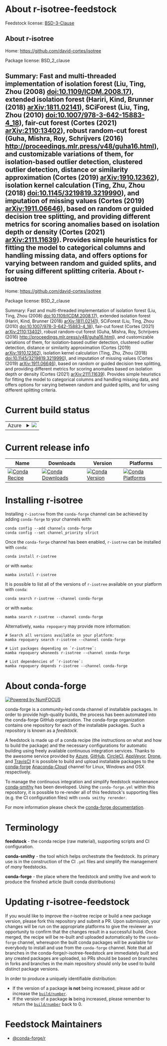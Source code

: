 About r-isotree-feedstock
=========================

Feedstock license: [BSD-3-Clause](https://github.com/conda-forge/r-isotree-feedstock/blob/main/LICENSE.txt)

About r-isotree
---------------

Home: https://github.com/david-cortes/isotree

Package license: BSD_2_clause

Summary: Fast and multi-threaded implementation of isolation forest (Liu, Ting, Zhou (2008) <doi:10.1109/ICDM.2008.17>), extended isolation forest (Hariri, Kind, Brunner (2018) <arXiv:1811.02141>), SCiForest (Liu, Ting, Zhou (2010) <doi:10.1007/978-3-642-15883-4_18>), fair-cut forest (Cortes (2021) <arXiv:2110:13402>), robust random-cut forest (Guha, Mishra, Roy, Schrijvers (2016) <http://proceedings.mlr.press/v48/guha16.html>), and customizable variations of them, for isolation-based outlier detection, clustered outlier detection, distance or similarity approximation (Cortes (2019) <arXiv:1910.12362>), isolation kernel calculation (Ting, Zhu, Zhou (2018) <doi:10.1145/3219819.3219990>), and imputation of missing values (Cortes (2019) <arXiv:1911.06646>), based on random or guided decision tree splitting, and providing different metrics for scoring anomalies based on isolation depth or density (Cortes (2021) <arXiv:2111.11639>). Provides simple heuristics for fitting the model to categorical columns and handling missing data, and offers options for varying between random and guided splits, and for using different splitting criteria.
About r-isotree
---------------

Home: https://github.com/david-cortes/isotree

Package license: BSD_2_clause

Summary: Fast and multi-threaded implementation of isolation forest (Liu, Ting, Zhou (2008) <doi:10.1109/ICDM.2008.17>), extended isolation forest (Hariri, Kind, Brunner (2018) <arXiv:1811.02141>), SCiForest (Liu, Ting, Zhou (2010) <doi:10.1007/978-3-642-15883-4_18>), fair-cut forest (Cortes (2021) <arXiv:2110:13402>), robust random-cut forest (Guha, Mishra, Roy, Schrijvers (2016) <http://proceedings.mlr.press/v48/guha16.html>), and customizable variations of them, for isolation-based outlier detection, clustered outlier detection, distance or similarity approximation (Cortes (2019) <arXiv:1910.12362>), isolation kernel calculation (Ting, Zhu, Zhou (2018) <doi:10.1145/3219819.3219990>), and imputation of missing values (Cortes (2019) <arXiv:1911.06646>), based on random or guided decision tree splitting, and providing different metrics for scoring anomalies based on isolation depth or density (Cortes (2021) <arXiv:2111.11639>). Provides simple heuristics for fitting the model to categorical columns and handling missing data, and offers options for varying between random and guided splits, and for using different splitting criteria.

Current build status
====================


<table>
    
  <tr>
    <td>Azure</td>
    <td>
      <details>
        <summary>
          <a href="https://dev.azure.com/conda-forge/feedstock-builds/_build/latest?definitionId=17889&branchName=main">
            <img src="https://dev.azure.com/conda-forge/feedstock-builds/_apis/build/status/r-isotree-feedstock?branchName=main">
          </a>
        </summary>
        <table>
          <thead><tr><th>Variant</th><th>Status</th></tr></thead>
          <tbody><tr>
              <td>linux_64_r_base4.1</td>
              <td>
                <a href="https://dev.azure.com/conda-forge/feedstock-builds/_build/latest?definitionId=17889&branchName=main">
                  <img src="https://dev.azure.com/conda-forge/feedstock-builds/_apis/build/status/r-isotree-feedstock?branchName=main&jobName=linux&configuration=linux%20linux_64_r_base4.1" alt="variant">
                </a>
              </td>
            </tr><tr>
              <td>linux_64_r_base4.2</td>
              <td>
                <a href="https://dev.azure.com/conda-forge/feedstock-builds/_build/latest?definitionId=17889&branchName=main">
                  <img src="https://dev.azure.com/conda-forge/feedstock-builds/_apis/build/status/r-isotree-feedstock?branchName=main&jobName=linux&configuration=linux%20linux_64_r_base4.2" alt="variant">
                </a>
              </td>
            </tr><tr>
              <td>osx_64_r_base4.1</td>
              <td>
                <a href="https://dev.azure.com/conda-forge/feedstock-builds/_build/latest?definitionId=17889&branchName=main">
                  <img src="https://dev.azure.com/conda-forge/feedstock-builds/_apis/build/status/r-isotree-feedstock?branchName=main&jobName=osx&configuration=osx%20osx_64_r_base4.1" alt="variant">
                </a>
              </td>
            </tr><tr>
              <td>osx_64_r_base4.2</td>
              <td>
                <a href="https://dev.azure.com/conda-forge/feedstock-builds/_build/latest?definitionId=17889&branchName=main">
                  <img src="https://dev.azure.com/conda-forge/feedstock-builds/_apis/build/status/r-isotree-feedstock?branchName=main&jobName=osx&configuration=osx%20osx_64_r_base4.2" alt="variant">
                </a>
              </td>
            </tr><tr>
              <td>win_64</td>
              <td>
                <a href="https://dev.azure.com/conda-forge/feedstock-builds/_build/latest?definitionId=17889&branchName=main">
                  <img src="https://dev.azure.com/conda-forge/feedstock-builds/_apis/build/status/r-isotree-feedstock?branchName=main&jobName=win&configuration=win%20win_64_" alt="variant">
                </a>
              </td>
            </tr>
          </tbody>
        </table>
      </details>
    </td>
  </tr>
</table>

Current release info
====================

| Name | Downloads | Version | Platforms |
| --- | --- | --- | --- |
| [![Conda Recipe](https://img.shields.io/badge/recipe-r--isotree-green.svg)](https://anaconda.org/conda-forge/r-isotree) | [![Conda Downloads](https://img.shields.io/conda/dn/conda-forge/r-isotree.svg)](https://anaconda.org/conda-forge/r-isotree) | [![Conda Version](https://img.shields.io/conda/vn/conda-forge/r-isotree.svg)](https://anaconda.org/conda-forge/r-isotree) | [![Conda Platforms](https://img.shields.io/conda/pn/conda-forge/r-isotree.svg)](https://anaconda.org/conda-forge/r-isotree) |

Installing r-isotree
====================

Installing `r-isotree` from the `conda-forge` channel can be achieved by adding `conda-forge` to your channels with:

```
conda config --add channels conda-forge
conda config --set channel_priority strict
```

Once the `conda-forge` channel has been enabled, `r-isotree` can be installed with `conda`:

```
conda install r-isotree
```

or with `mamba`:

```
mamba install r-isotree
```

It is possible to list all of the versions of `r-isotree` available on your platform with `conda`:

```
conda search r-isotree --channel conda-forge
```

or with `mamba`:

```
mamba search r-isotree --channel conda-forge
```

Alternatively, `mamba repoquery` may provide more information:

```
# Search all versions available on your platform:
mamba repoquery search r-isotree --channel conda-forge

# List packages depending on `r-isotree`:
mamba repoquery whoneeds r-isotree --channel conda-forge

# List dependencies of `r-isotree`:
mamba repoquery depends r-isotree --channel conda-forge
```


About conda-forge
=================

[![Powered by
NumFOCUS](https://img.shields.io/badge/powered%20by-NumFOCUS-orange.svg?style=flat&colorA=E1523D&colorB=007D8A)](https://numfocus.org)

conda-forge is a community-led conda channel of installable packages.
In order to provide high-quality builds, the process has been automated into the
conda-forge GitHub organization. The conda-forge organization contains one repository
for each of the installable packages. Such a repository is known as a *feedstock*.

A feedstock is made up of a conda recipe (the instructions on what and how to build
the package) and the necessary configurations for automatic building using freely
available continuous integration services. Thanks to the awesome service provided by
[Azure](https://azure.microsoft.com/en-us/services/devops/), [GitHub](https://github.com/),
[CircleCI](https://circleci.com/), [AppVeyor](https://www.appveyor.com/),
[Drone](https://cloud.drone.io/welcome), and [TravisCI](https://travis-ci.com/)
it is possible to build and upload installable packages to the
[conda-forge](https://anaconda.org/conda-forge) [Anaconda-Cloud](https://anaconda.org/)
channel for Linux, Windows and OSX respectively.

To manage the continuous integration and simplify feedstock maintenance
[conda-smithy](https://github.com/conda-forge/conda-smithy) has been developed.
Using the ``conda-forge.yml`` within this repository, it is possible to re-render all of
this feedstock's supporting files (e.g. the CI configuration files) with ``conda smithy rerender``.

For more information please check the [conda-forge documentation](https://conda-forge.org/docs/).

Terminology
===========

**feedstock** - the conda recipe (raw material), supporting scripts and CI configuration.

**conda-smithy** - the tool which helps orchestrate the feedstock.
                   Its primary use is in the construction of the CI ``.yml`` files
                   and simplify the management of *many* feedstocks.

**conda-forge** - the place where the feedstock and smithy live and work to
                  produce the finished article (built conda distributions)


Updating r-isotree-feedstock
============================

If you would like to improve the r-isotree recipe or build a new
package version, please fork this repository and submit a PR. Upon submission,
your changes will be run on the appropriate platforms to give the reviewer an
opportunity to confirm that the changes result in a successful build. Once
merged, the recipe will be re-built and uploaded automatically to the
`conda-forge` channel, whereupon the built conda packages will be available for
everybody to install and use from the `conda-forge` channel.
Note that all branches in the conda-forge/r-isotree-feedstock are
immediately built and any created packages are uploaded, so PRs should be based
on branches in forks and branches in the main repository should only be used to
build distinct package versions.

In order to produce a uniquely identifiable distribution:
 * If the version of a package **is not** being increased, please add or increase
   the [``build/number``](https://docs.conda.io/projects/conda-build/en/latest/resources/define-metadata.html#build-number-and-string).
 * If the version of a package **is** being increased, please remember to return
   the [``build/number``](https://docs.conda.io/projects/conda-build/en/latest/resources/define-metadata.html#build-number-and-string)
   back to 0.

Feedstock Maintainers
=====================

* [@conda-forge/r](https://github.com/conda-forge/r/)

